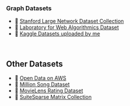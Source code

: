 <!-- | 🧪 [XXX](https://github.com/puzzlef/XXX) | DDD | -->


### Graph Datasets

- 🧵 [Stanford Large Network Dataset Collection](http://snap.stanford.edu/data/index.html)
- 🧵 [Laboratory for Web Algorithmics Dataset](https://law.di.unimi.it/datasets.php)
- 🧵 [Kaggle Datasets uploaded by me](https://www.kaggle.com/wolfram77/datasets)

<br>


## Other Datasets

- 🧵 [Open Data on AWS](https://registry.opendata.aws)
- 🧵 [Million Song Dataset](http://millionsongdataset.com)
- 🧵 [MovieLens Rating Dataset](https://grouplens.org/datasets/movielens/)
- 🧵 [SuiteSparse Matrix Collection](https://sparse.tamu.edu)
